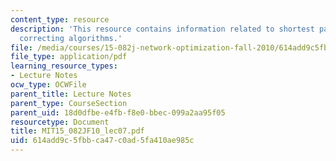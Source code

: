 ```yaml
---
content_type: resource
description: 'This resource contains information related to shortest paths: label
  correcting algorithms.'
file: /media/courses/15-082j-network-optimization-fall-2010/614add9c5fbbca47c0ad5fa410ae985c_MIT15_082JF10_lec07.pdf
file_type: application/pdf
learning_resource_types:
- Lecture Notes
ocw_type: OCWFile
parent_title: Lecture Notes
parent_type: CourseSection
parent_uid: 18d0dfbe-e4fb-f8e0-bbec-099a2aa95f05
resourcetype: Document
title: MIT15_082JF10_lec07.pdf
uid: 614add9c-5fbb-ca47-c0ad-5fa410ae985c
---
```

